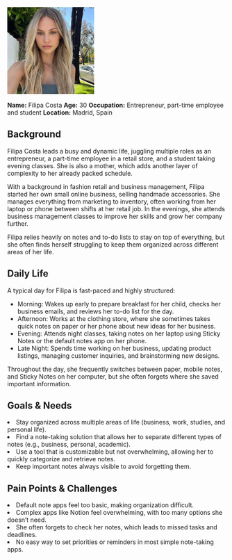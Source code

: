 <img src="filipa_costa.jpeg" alt="filipa_costa" width="200"/>

**Name:** Filipa Costa
**Age:** 30
**Occupation:** Entrepreneur, part-time employee and student
**Location:** Madrid, Spain

## Background  
Filipa Costa leads a busy and dynamic life, juggling multiple roles as an entrepreneur, a part-time employee in a retail store, and a student taking evening classes. She is also a mother, which adds another layer of complexity to her already packed schedule.

With a background in fashion retail and business management, Filipa started her own small online business, selling handmade accessories. She manages everything from marketing to inventory, often working from her laptop or phone between shifts at her retail job. In the evenings, she attends business management classes to improve her skills and grow her company further.

Filipa relies heavily on notes and to-do lists to stay on top of everything, but she often finds herself struggling to keep them organized across different areas of her life.

## Daily Life  
A typical day for Filipa is fast-paced and highly structured:
- Morning: Wakes up early to prepare breakfast for her child, checks her business emails, and reviews her to-do list for the day.
- Afternoon: Works at the clothing store, where she sometimes takes quick notes on paper or her phone about new ideas for her business.
- Evening: Attends night classes, taking notes on her laptop using Sticky Notes or the default notes app on her phone.
- Late Night: Spends time working on her business, updating product listings, managing customer inquiries, and brainstorming new designs.

Throughout the day, she frequently switches between paper, mobile notes, and Sticky Notes on her computer, but she often forgets where she saved important information.

## Goals & Needs  
<li>Stay organized across multiple areas of life (business, work, studies, and personal life).</li>
<li>Find a note-taking solution that allows her to separate different types of notes (e.g., business, personal, academic).</li>
<li>Use a tool that is customizable but not overwhelming, allowing her to quickly categorize and retrieve notes.</li>
<li>Keep important notes always visible to avoid forgetting them.</li>

## Pain Points & Challenges  
<li>Default note apps feel too basic, making organization difficult.</li>
<li>Complex apps like Notion feel overwhelming, with too many options she doesn’t need.</li>
<li>She often forgets to check her notes, which leads to missed tasks and deadlines.</li>
<li>No easy way to set priorities or reminders in most simple note-taking apps.</li>
